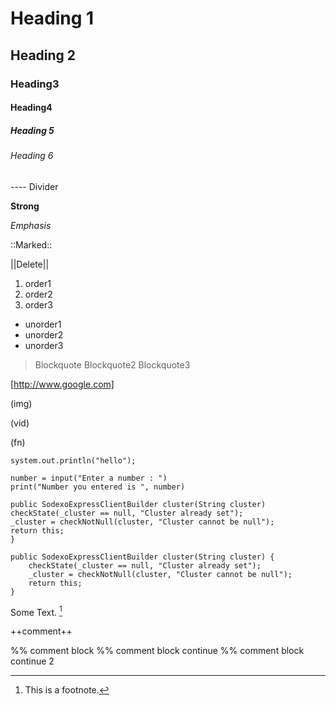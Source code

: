 # Heading 1
## Heading 2
### Heading3
#### Heading4
##### Heading 5
###### Heading 6


---- Divider

**Strong**

_Emphasis_

::Marked::

||Delete||

1. order1
2. order2
3. order3

- unorder1
- unorder2
- unorder3

> Blockquote
> Blockquote2
> Blockquote3

[http://www.google.com]

(img)

(vid)

(fn)

`system.out.println("hello");`


    number = input("Enter a number : ")
    print("Number you entered is ", number)


```
public SodexoExpressClientBuilder cluster(String cluster)
checkState(_cluster == null, "Cluster already set");
_cluster = checkNotNull(cluster, "Cluster cannot be null");
return this;
}
```

    public SodexoExpressClientBuilder cluster(String cluster) {
        checkState(_cluster == null, "Cluster already set");
        _cluster = checkNotNull(cluster, "Cluster cannot be null");
        return this;
    }


<!-- this is a comment --> 


Some Text. [^footnote]

[^footnote]: This is a footnote.



++comment++

%% comment block
%% comment block continue
%% comment block continue 2

